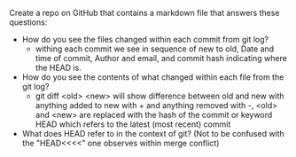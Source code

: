 Create a repo on GitHub that contains a markdown file that answers these questions:
* How do you see the files changed within each commit from git log?
     - withing each commit we see in sequence of new to old, Date and time of commit, Author and email, and commit hash indicating where the HEAD is.
* How do you see the contents of what changed within each file from the git log?
     - git diff \<old\> \<new\> will show difference between old and new with anything added to new with \+ and anything removed with \-, \<old\> and \<new\> are replaced with the hash of the commit or keyword HEAD which refers to the latest (most recent) commit
* What does HEAD refer to in the context of git? (Not to be confused with the "HEAD<<<<" one observes within merge conflict)

